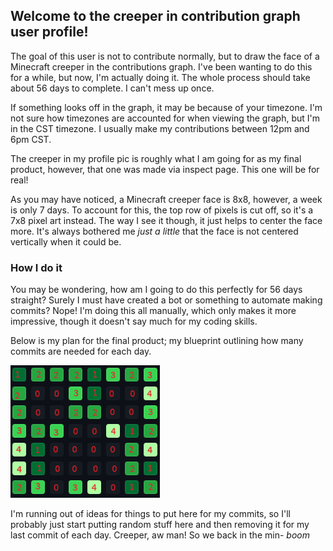 ## Welcome to the creeper in contribution graph user profile!

The goal of this user is not to contribute normally, but to draw the face of a Minecraft creeper in the contributions graph.
I've been wanting to do this for a while, but now, I'm actually doing it. The whole process should take about 56 days to complete. I can't mess up once.

If something looks off in the graph, it may be because of your timezone. I'm not sure how timezones are accounted for when viewing the graph, but I'm in the CST timezone.
I usually make my contributions between 12pm and 6pm CST.

The creeper in my profile pic is roughly what I am going for as my final product, however, that one was made via inspect page. This one will be for real!

As you may have noticed, a Minecraft creeper face is 8x8, however, a week is only 7 days. To account for this, the top row of pixels is cut off, so it's a 7x8 pixel art instead.
The way I see it though, it just helps to center the face more. It's always bothered me *just a little* that the face is not centered vertically when it could be.

### How I do it

You may be wondering, how am I going to do this perfectly for 56 days straight? Surely I must have created a bot or something to automate making commits? Nope! I'm doing this all manually, which only makes it more impressive, though it doesn't say much for my coding skills. 

Below is my plan for the final product; my blueprint outlining how many commits are needed for each day.

![CreeperContributionGraph.png](CreeperContributionGraph.png)

I'm running out of ideas for things to put here for my commits, so I'll probably just start putting random stuff here and then removing it for my last commit of each day.
Creeper, aw man! So we back in the min- *boom*
